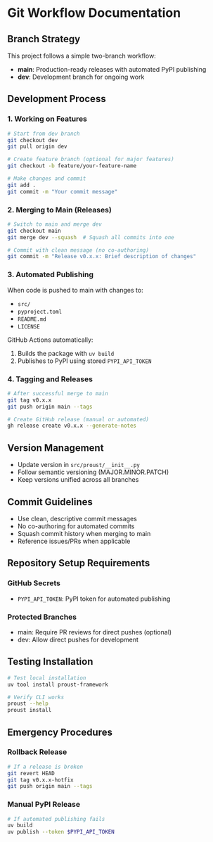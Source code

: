 # Git Workflow Documentation

## Branch Strategy

This project follows a simple two-branch workflow:

- **main**: Production-ready releases with automated PyPI publishing
- **dev**: Development branch for ongoing work

## Development Process

### 1. Working on Features
```bash
# Start from dev branch
git checkout dev
git pull origin dev

# Create feature branch (optional for major features)
git checkout -b feature/your-feature-name

# Make changes and commit
git add .
git commit -m "Your commit message"
```

### 2. Merging to Main (Releases)
```bash
# Switch to main and merge dev
git checkout main
git merge dev --squash  # Squash all commits into one

# Commit with clean message (no co-authoring)
git commit -m "Release v0.x.x: Brief description of changes"
```

### 3. Automated Publishing
When code is pushed to main with changes to:
- `src/`
- `pyproject.toml`
- `README.md`
- `LICENSE`

GitHub Actions automatically:
1. Builds the package with `uv build`
2. Publishes to PyPI using stored `PYPI_API_TOKEN`

### 4. Tagging and Releases
```bash
# After successful merge to main
git tag v0.x.x
git push origin main --tags

# Create GitHub release (manual or automated)
gh release create v0.x.x --generate-notes
```

## Version Management

- Update version in `src/proust/__init__.py`
- Follow semantic versioning (MAJOR.MINOR.PATCH)
- Keep versions unified across all branches

## Commit Guidelines

- Use clean, descriptive commit messages
- No co-authoring for automated commits
- Squash commit history when merging to main
- Reference issues/PRs when applicable

## Repository Setup Requirements

### GitHub Secrets
- `PYPI_API_TOKEN`: PyPI token for automated publishing

### Protected Branches
- main: Require PR reviews for direct pushes (optional)
- dev: Allow direct pushes for development

## Testing Installation

```bash
# Test local installation
uv tool install proust-framework

# Verify CLI works
proust --help
proust install
```

## Emergency Procedures

### Rollback Release
```bash
# If a release is broken
git revert HEAD
git tag v0.x.x-hotfix
git push origin main --tags
```

### Manual PyPI Release
```bash
# If automated publishing fails
uv build
uv publish --token $PYPI_API_TOKEN
```